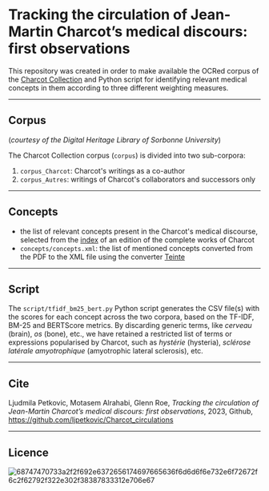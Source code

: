# Tracking the circulation of Jean-Martin Charcot’s medical discours: first observations

This repository was created in order to make available the OCRed corpus of the [Charcot Collection](https://patrimoine.sorbonne-universite.fr/collection/Fonds-Charcot)  and Python script for identifying relevant medical concepts in them according to three different weighting measures.

---

## Corpus

(*courtesy of the Digital Heritage Library of Sorbonne University*)

The Charcot Collection corpus (`corpus`) is divided into two sub-corpora:

1. `corpus_Charcot`: Charcot's writings as a co-author
2. `corpus_Autres`: writings of Charcot's collaborators and successors only

---

## Concepts

* the list of relevant concepts present in the Charcot's medical discourse, selected from the [index](https://patrimoine.sorbonne-universite.fr/viewer/3468/?offset=1#page=501&viewer=picture&o=&n=0&q=) of an edition of the complete works of Charcot
* `concepts/concepts.xml`: the list of mentioned concepts converted from the PDF to the XML file using the converter [Teinte](https://obtic.huma-num.fr/teinte/)

---

## Script

The `script/tfidf_bm25_bert.py` Python script generates the CSV file(s) with the scores for each concept across the two corpora, based on the TF-IDF, BM-25 and BERTScore metrics. By discarding generic terms, like *cerveau* (brain), *os* (bone), etc., we have retained a restricted list of terms or expressions popularised by Charcot, such as *hystérie* (hysteria), *sclérose latérale amyotrophique* (amyotrophic lateral sclerosis), etc. 

---

## Cite

Ljudmila Petkovic, Motasem Alrahabi, Glenn Roe, *Tracking the circulation of Jean-Martin Charcot’s medical discours: first observations*, 2023, Github, https://github.com/ljpetkovic/Charcot_circulations

---

## Licence

![68747470733a2f2f692e6372656174697665636f6d6d6f6e732e6f72672f6c2f62792f322e302f38387833312e706e67](https://user-images.githubusercontent.com/56683417/115237678-2150d080-a11d-11eb-903e-5a26587e12e1.png)

